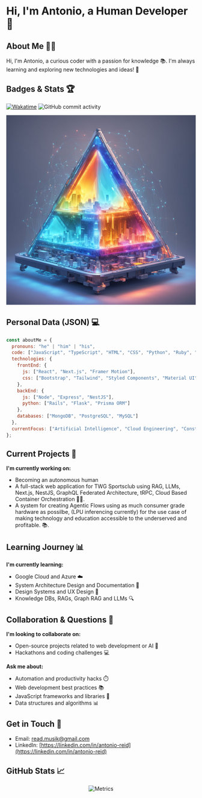 # **Hi, I'm Antonio, a Human Developer 🤩**


## About Me 🙋‍♂️

Hi, I'm Antonio, a curious coder with a passion for knowledge 📚. I'm always learning and exploring new technologies and ideas! 🚀

## Badges & Stats 🏆

[![Wakatime](https://wakatime.com/badge/user/018dd211-b1fc-4a37-9172-f06c7f1fa85d.svg)](https://wakatime.com/@018dd211-b1fc-4a37-9172-f06c7f1fa85d)
![GitHub commit activity](https://img.shields.io/github/commit-activity/y/areid987/areid987)

![futuristic sentient glowing city](futuristic-revolutionary-device-shimmering-glowing-sentient-triangular-embodies-autonomous-ani-360205748.jpeg)

## Personal Data (JSON) 💻

```JavaScript
const aboutMe = {
  pronouns: "he" | "him" | "his",
  code: ["JavaScript", "TypeScript", "HTML", "CSS", "Python", "Ruby", "SQL", "Bash"],
  technologies: {
    frontEnd: {
      js: ["React", "Next.js", "Framer Motion"],
      css: ["Bootstrap", "Tailwind", "Styled Components", "Material UI"]
    },
    backEnd: {
      js: ["Node", "Express", "NestJS"],
      python: ["Rails", "Flask", "Prisma ORM"]
    },
    databases: ["MongoDB", "PostgreSQL", "MySQL"]
  },
  currentFocus: ["Artificial Intelligence", "Cloud Engineering", "Constructivism"]
};
```

## Current Projects 🚧

**I'm currently working on:**

* Becoming an autonomous human
* A full-stack web application for TWG Sportsclub using RAG, LLMs, Next.js, NestJS, GraphQL Federated Architecture, tRPC, Cloud Based Container Orchestration 🏋️‍♂️.
* A system for creating Agentic Flows using as much consumer grade hardware as possilbe, (LPU inferencing currently) for the use case of making technology and education accessible to the underserved and profitable. 📚.

## Learning Journey 📊

**I'm currently learning:**

* Google Cloud and Azure ☁️
* System Architecture Design and Documentation 📝
* Design Systems and UX Design 🎨
* Knowledge DBs, RAGs, Graph RAG and LLMs 🔍

## Collaboration & Questions 🤝

**I'm looking to collaborate on:**

* Open-source projects related to web development or AI 🤝
* Hackathons and coding challenges 💻

**Ask me about:**

* Automation and productivity hacks ⏱️
* Web development best practices 📚
* JavaScript frameworks and libraries 🤔
* Data structures and algorithms 📊

## Get in Touch 📲

* Email: [read.musik@gmail.com](mailto:read.musik@gmail.com)
* LinkedIn: [https://linkedin.com/in/antonio-reid](https://linkedin.com/in/antonio-reid)

## GitHub Stats 📈

<p align="center"><img src="/github-metrics.svg" alt="Metrics" width="400"></p>
